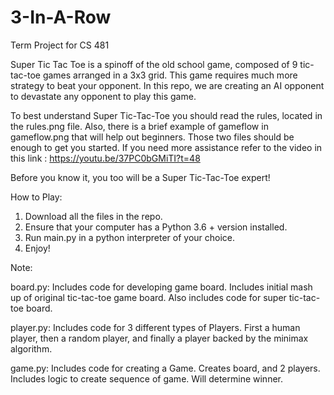 # 3-In-A-Row
Term Project for CS 481

Super Tic Tac Toe is a spinoff of the old school game, composed of 9 tic-tac-toe games arranged in a 3x3 grid. This game requires much more strategy to beat your opponent. In this repo, we are creating an AI opponent to devastate any opponent to play this game.

To best understand Super Tic-Tac-Toe you should read the rules, located in the rules.png file. Also, there is a brief example of gameflow in gameflow.png that will help out beginners. Those two files should be enough to get you started. If you need more assistance refer to the video in this link : https://youtu.be/37PC0bGMiTI?t=48 

Before you know it, you too will be a Super Tic-Tac-Toe expert!

How to Play:
1) Download all the files in the repo.
2) Ensure that your computer has a Python 3.6 + version installed.
3) Run main.py in a python interpreter of your choice. 
4) Enjoy!

Note:

board.py: Includes code for developing game board. Includes initial mash up of original 
tic-tac-toe game board. Also includes code for super tic-tac-toe board.

player.py: Includes code for 3 different types of Players. First a human player, then 
a random player, and finally a player backed by the minimax algorithm.

game.py: Includes code for creating a Game. Creates board, and 2 players. Includes logic to
create sequence of game. Will determine winner.
